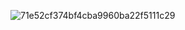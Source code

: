 

![71e52cf374bf4cba9960ba22f5111c29](https://github.com/user-attachments/assets/f2550ea2-425e-4a1c-ac9d-b7ec174b0132)



